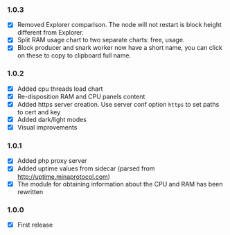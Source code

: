 ### 1.0.3
+ [x] Removed Explorer comparison. The node will not restart is block height different from Explorer.
+ [x] Split RAM usage chart to two separate charts: free, usage.
+ [x] Block producer and snark worker now have a short name, you can click on these to copy to clipboard full name.

### 1.0.2
+ [x] Added cpu threads load chart
+ [x] Re-disposition RAM and CPU panels content
+ [x] Added https server creation. Use server conf option `https` to set paths to cert and key
+ [x] Added dark/light modes
+ [x] Visual improvements

### 1.0.1
+ [x] Added php proxy server
+ [x] Added uptime values from sidecar (parsed from http://uptime.minaprotocol.com)
+ [x] The module for obtaining information about the CPU and RAM has been rewritten 

### 1.0.0
+ [x] First release